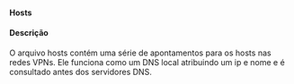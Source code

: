 #### Hosts
#### Descrição
O arquivo hosts contém uma série de apontamentos
para os hosts nas redes VPNs. Ele funciona como um DNS
local atribuindo um ip e nome e é consultado antes dos 
servidores DNS.

